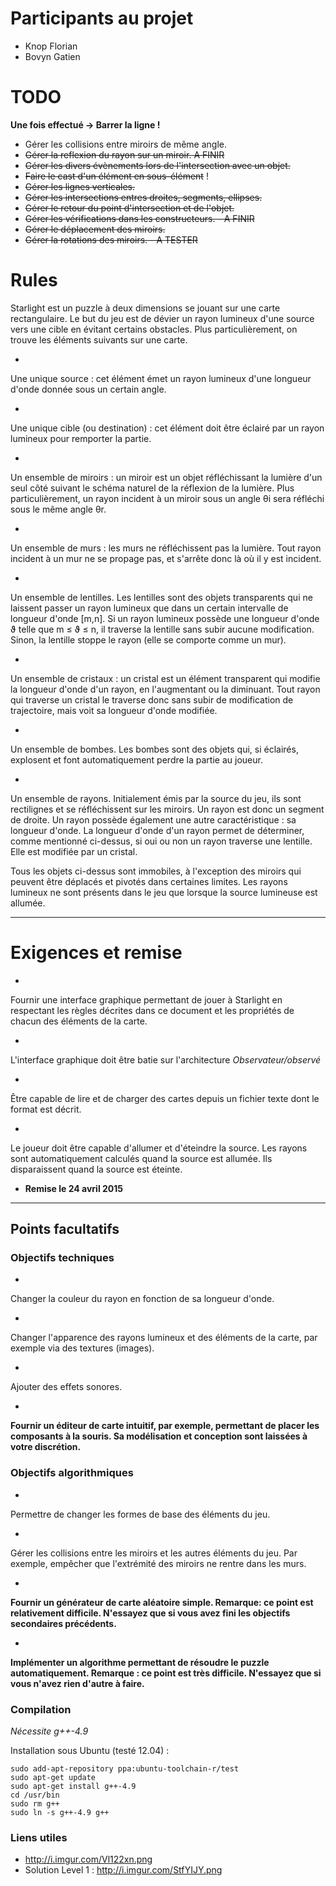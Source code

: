 # Participants au projet


  
* Knop Florian
* Bovyn Gatien

# TODO

**Une fois effectué -> Barrer la ligne !**

* Gérer les collisions entre miroirs de même angle.
* ~~Gérer la reflexion du rayon sur un miroir.  A FINIR~~
* ~~Gérer les divers évènements lors de l'intersection avec un objet.~~
* ~~Faire le cast d'un élément en sous-élément~~ !
* ~~Gérer les lignes verticales.~~
* ~~Gérer les intersections entres droites, segments, ellipses.~~
* ~~Gérer le retour du point d'intersection et de l'objet.~~
* ~~Gérer les vérifications dans les constructeurs. - A FINIR~~
* ~~Gérer le déplacement des miroirs.~~
* ~~Gérer la rotations des miroirs.   - A TESTER~~

# Rules

Starlight est un puzzle à deux dimensions se jouant sur une carte rectangulaire. 
Le but du jeu est de dévier un rayon lumineux d'une source vers
une cible en évitant certains obstacles. Plus particulièrement, on trouve les
éléments suivants sur une carte.

* 
Une unique source : cet élément émet un rayon 
lumineux d'une longueur d'onde donnée sous un certain angle.

* 
Une unique cible (ou destination) : cet élément doit être éclairé par un
rayon lumineux pour remporter la partie.

* 
Un ensemble de miroirs : un miroir est un objet réfléchissant la lumière
d'un seul côté suivant le schéma naturel de la réflexion de la lumière.
Plus particulièrement, un rayon incident à un miroir sous un angle &#x3b8;i
sera réfléchi sous le même angle &#x3b8;r.

* 
Un ensemble de murs : les murs ne réfléchissent pas la lumière. Tout
rayon incident à un mur ne se propage pas, et s'arrête donc là où
il y est incident.

* 
Un ensemble de lentilles. Les lentilles sont des objets transparents qui
ne laissent passer un rayon lumineux que dans un certain intervalle de
longueur d'onde [m,n].
Si un rayon lumineux possède une longueur d'onde &#x3d1;
telle que m &#x2264; &#x3d1;  &#x2264; n, il traverse la lentille sans subir aucune
modification. Sinon, la lentille stoppe le rayon (elle se comporte comme
un mur).

* 
Un ensemble de cristaux : un cristal est un élément transparent qui
modifie la longueur d'onde d'un rayon, en l'augmentant ou la diminuant.
Tout rayon qui traverse un cristal le traverse donc sans subir de
modification de trajectoire, mais voit sa longueur d'onde modifiée.

* 
Un ensemble de bombes. Les bombes sont des objets qui, si éclairés,
explosent et font automatiquement perdre la partie au joueur.

* 
Un ensemble de rayons. Initialement émis par la source du jeu, ils
sont rectilignes et se réfléchissent sur les miroirs. Un rayon est donc un
segment de droite. 
Un rayon possède également une autre caractéristique : sa
longueur d'onde. La longueur d'onde d'un rayon permet de déterminer,
comme mentionné ci-dessus, si oui ou non un rayon traverse une lentille.
Elle est modifiée par un cristal.


Tous les objets ci-dessus sont immobiles, à l'exception des miroirs qui
peuvent être déplacés et pivotés dans certaines limites.
Les rayons lumineux ne sont présents dans le jeu que lorsque la source lumineuse
est allumée.

***

# Exigences et remise

* 
Fournir une interface graphique permettant de jouer à Starlight
en respectant les règles décrites dans ce document et les propriétés 
de chacun des éléments de la carte.

* 
L'interface graphique doit être batie sur l'architecture *Observateur/observé*

*  
Être capable de lire et de charger des cartes depuis un fichier texte dont le format
est décrit.

*  
Le joueur doit être capable d'allumer et d'éteindre la source. Les rayons
sont automatiquement calculés quand la source est allumée. Ils disparaissent quand
la source est éteinte.

* **Remise le 24 avril 2015**

***

## Points facultatifs

### Objectifs techniques

* 
Changer la couleur du rayon en fonction de sa longueur d'onde.

*   
Changer l'apparence des rayons lumineux et des éléments de la carte, par exemple via
des textures (images).

* 
Ajouter des effets sonores.

* 
**Fournir un éditeur de carte intuitif, par exemple, permettant
de placer les composants à la souris. Sa modélisation et conception sont 
laissées à votre discrétion.**

### Objectifs algorithmiques

*   
Permettre de changer les formes de base des éléments du jeu.

*  
Gérer les collisions entre les miroirs et les autres éléments du jeu. 
Par exemple, empêcher que l'extrémité des miroirs ne rentre dans les murs.

* 
**Fournir un générateur de carte aléatoire simple. 
Remarque: ce point est relativement difficile. 
N'essayez que si vous avez fini les objectifs secondaires 
précédents.**

* 
**Implémenter un algorithme permettant de résoudre le puzzle
automatiquement. Remarque : ce point est très difficile. N'essayez
que si vous n'avez rien d'autre à faire.**

### Compilation

*Nécessite g++-4.9*

Installation sous Ubuntu (testé 12.04) :

```
sudo add-apt-repository ppa:ubuntu-toolchain-r/test
sudo apt-get update
sudo apt-get install g++-4.9
cd /usr/bin
sudo rm g++
sudo ln -s g++-4.9 g++
```

### Liens utiles

* http://i.imgur.com/Vl122xn.png
* Solution Level 1 : http://i.imgur.com/StfYIJY.png
